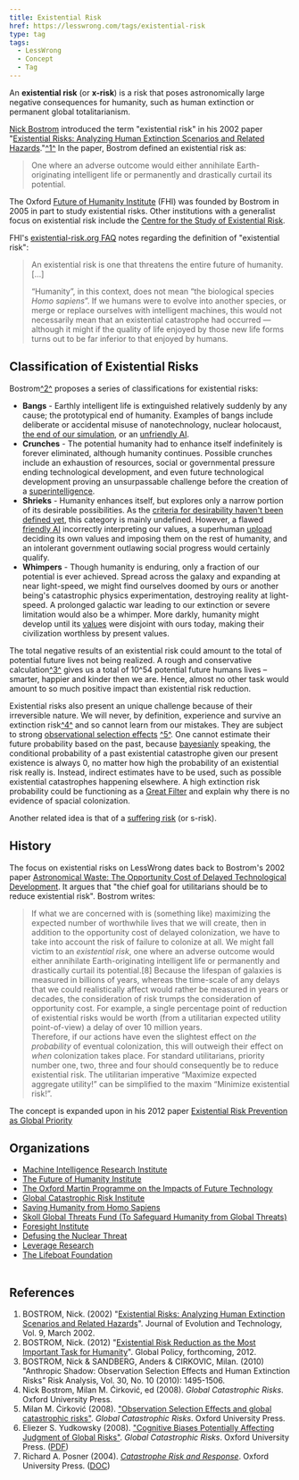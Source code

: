 ```yaml
---
title: Existential Risk
href: https://lesswrong.com/tags/existential-risk
type: tag
tags:
  - LessWrong
  - Concept
  - Tag
---
```


An **existential risk** (or **x-risk**) is a risk that poses astronomically large negative consequences for humanity, such as human extinction or permanent global totalitarianism.

[Nick Bostrom](https://lessestwrong.com/tag/nick-bostrom) introduced the term "existential risk" in his 2002 paper "[Existential Risks: Analyzing Human Extinction Scenarios and Related Hazards](https://www.nickbostrom.com/existential/risks.pdf)."[^1^](https://lessestwrong.com/tag/existential-risk?revision=0.0.39#fn1) In the paper, Bostrom defined an existential risk as:

> One where an adverse outcome would either annihilate Earth-originating intelligent life or permanently and drastically curtail its potential.

The Oxford [Future of Humanity Institute](https://www.lesswrong.com/tag/future-of-humanity-institute-fhi) (FHI) was founded by Bostrom in 2005 in part to study existential risks. Other institutions with a generalist focus on existential risk include the [Centre for the Study of Existential Risk](https://www.cser.ac.uk/).

FHI's [existential-risk.org FAQ](https://www.existential-risk.org/faq.html) notes regarding the definition of "existential risk":

> An existential risk is one that threatens the entire future of humanity. \[...\]
> 
> “Humanity”, in this context, does not mean “the biological species *Homo sapiens*”. If we humans were to evolve into another species, or merge or replace ourselves with intelligent machines, this would not necessarily mean that an existential catastrophe had occurred — although it might if the quality of life enjoyed by those new life forms turns out to be far inferior to that enjoyed by humans.

Classification of Existential Risks
-----------------------------------

Bostrom[^2^](https://lessestwrong.com/tag/existential-risk?revision=0.0.39#fn2) proposes a series of classifications for existential risks:

*   **Bangs** \- Earthly intelligent life is extinguished relatively suddenly by any cause; the prototypical end of humanity. Examples of bangs include deliberate or accidental misuse of nanotechnology, nuclear holocaust, [the end of our simulation](https://lessestwrong.com/tag/simulation-argument), or an [unfriendly AI](https://wiki.lesswrong.com/wiki/unfriendly_AI).
*   **Crunches** \- The potential humanity had to enhance itself indefinitely is forever eliminated, although humanity continues. Possible crunches include an exhaustion of resources, social or governmental pressure ending technological development, and even future technological development proving an unsurpassable challenge before the creation of a [superintelligence](https://lessestwrong.com/tag/superintelligence).
*   **Shrieks** \- Humanity enhances itself, but explores only a narrow portion of its desirable possibilities. As the [criteria for desirability haven't been defined yet](https://lessestwrong.com/tag/complexity-of-value), this category is mainly undefined. However, a flawed [friendly AI](https://wiki.lesswrong.com/wiki/friendly_AI) incorrectly interpreting our values, a superhuman [upload](https://wiki.lesswrong.com/wiki/WBE) deciding its own values and imposing them on the rest of humanity, and an intolerant government outlawing social progress would certainly qualify.
*   **Whimpers** \- Though humanity is enduring, only a fraction of our potential is ever achieved. Spread across the galaxy and expanding at near light-speed, we might find ourselves doomed by ours or another being's catastrophic physics experimentation, destroying reality at light-speed. A prolonged galactic war leading to our extinction or severe limitation would also be a whimper. More darkly, humanity might develop until its [values](https://lessestwrong.com/tag/complexity-of-value) were disjoint with ours today, making their civilization worthless by present values.

The total negative results of an existential risk could amount to the total of potential future lives not being realized. A rough and conservative calculation[^3^](https://lessestwrong.com/tag/existential-risk?revision=0.0.39#fn3) gives us a total of 10^54 potential future humans lives – smarter, happier and kinder then we are. Hence, almost no other task would amount to so much positive impact than existential risk reduction.

Existential risks also present an unique challenge because of their irreversible nature. We will never, by definition, experience and survive an extinction risk[^4^](https://lessestwrong.com/tag/existential-risk?revision=0.0.39#fn4) and so cannot learn from our mistakes. They are subject to strong [observational selection effects](https://lessestwrong.com/tag/observation-selection-effect) [^5^](https://lessestwrong.com/tag/existential-risk?revision=0.0.39#fn5). One cannot estimate their future probability based on the past, because [bayesianly](https://lessestwrong.com/tag/bayesian-probability) speaking, the conditional probability of a past existential catastrophe given our present existence is always 0, no matter how high the probability of an existential risk really is. Instead, indirect estimates have to be used, such as possible existential catastrophes happening elsewhere. A high extinction risk probability could be functioning as a [Great Filter](https://lessestwrong.com/tag/great-filter) and explain why there is no evidence of spacial colonization.

Another related idea is that of a [suffering risk](https://lessestwrong.com/tag/risks-of-astronomical-suffering-s-risks) (or s-risk).

History
-------

The focus on existential risks on LessWrong dates back to Bostrom's 2002 paper [Astronomical Waste: The Opportunity Cost of Delayed Technological Development](https://www.nickbostrom.com/astronomical/waste.html). It argues that "the chief goal for utilitarians should be to reduce existential risk". Bostrom writes:

> If what we are concerned with is (something like) maximizing the expected number of worthwhile lives that we will create, then in addition to the opportunity cost of delayed colonization, we have to take into account the risk of failure to colonize at all. We might fall victim to an *existential risk*, one where an adverse outcome would either annihilate Earth-originating intelligent life or permanently and drastically curtail its potential.\[8\] Because the lifespan of galaxies is measured in billions of years, whereas the time-scale of any delays that we could realistically affect would rather be measured in years or decades, the consideration of risk trumps the consideration of opportunity cost. For example, a single percentage point of reduction of existential risks would be worth (from a utilitarian expected utility point-of-view) a delay of over 10 million years.  
> Therefore, if our actions have even the slightest effect on *the probability* of eventual colonization, this will outweigh their effect on *when* colonization takes place. For standard utilitarians, priority number one, two, three and four should consequently be to reduce existential risk. The utilitarian imperative “Maximize expected aggregate utility!” can be simplified to the maxim “Minimize existential risk!”.

The concept is expanded upon in his 2012 paper [Existential Risk Prevention as Global Priority](https://www.existential-risk.org/concept.html)

Organizations
-------------

*   [Machine Intelligence Research Institute](http://intelligence.org/)
*   [The Future of Humanity Institute](http://www.fhi.ox.ac.uk/)
*   [The Oxford Martin Programme on the Impacts of Future Technology](http://www.futuretech.ox.ac.uk/)
*   [Global Catastrophic Risk Institute](http://www.gcrinstitute.org/)
*   [Saving Humanity from Homo Sapiens](http://shfhs.org/)
*   [Skoll Global Threats Fund (To Safeguard Humanity from Global Threats)](http://www.skollglobalthreats.org/)
*   [Foresight Institute](http://www.foresight.org/)
*   [Defusing the Nuclear Threat](http://nuclearrisk.org/)
*   [Leverage Research](http://www.leverageresearch.org/)
*   [The Lifeboat Foundation](http://lifeboat.com/)  
     

References
----------

1.  BOSTROM, Nick. (2002) "[Existential Risks: Analyzing Human Extinction Scenarios and Related Hazards](http://www.nickbostrom.com/existential/risks.pdf)". Journal of Evolution and Technology, Vol. 9, March 2002.
2.  BOSTROM, Nick. (2012) "[Existential Risk Reduction as the Most Important Task for Humanity](http://www.existential-risk.org/concept.pdf)". Global Policy, forthcoming, 2012.
3.  BOSTROM, Nick & SANDBERG, Anders & CIRKOVIC, Milan. (2010) "Anthropic Shadow: Observation Selection Effects and Human Extinction Risks" Risk Analysis, Vol. 30, No. 10 (2010): 1495-1506.
4.  Nick Bostrom, Milan M. Ćirković, ed (2008). *Global Catastrophic Risks*. Oxford University Press.
5.  Milan M. Ćirković (2008). ["Observation Selection Effects and global catastrophic risks"](http://books.google.com/books?id=-Jxc88RuJhgC&lpg=PP1&pg=PA120#v=onepage&q=&f=false). *Global Catastrophic Risks*. Oxford University Press.
6.  Eliezer S. Yudkowsky (2008). ["Cognitive Biases Potentially Affecting Judgment of Global Risks"](http://yudkowsky.net/rational/cognitive-biases). *Global Catastrophic Risks*. Oxford University Press. ([PDF](http://intelligence.org/files/CognitiveBiases.pdf))
7.  Richard A. Posner (2004). [*Catastrophe Risk and Response*](http://books.google.ca/books?id=SDe59lXSrY8C). Oxford University Press. ([DOC](http://www.avturchin.narod.ru/posner.doc))